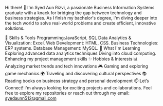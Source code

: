 Hi there! 👋
I'm Syed Aun Rizvi, a passionate Business Information Systems graduate with a knack for bridging the gap between technology and business strategies. As I finish my bachelor's degree, I'm diving deeper into the tech world to solve real-world problems and create efficient, innovative solutions.

🚀 Skills & Tools
Programming:JavaScript, SQL
Data Analytics & Visualization: Excel.
Web Development: HTML, CSS.
Business Technologies: ERP systems.
Database Management: MySQL.
🌱 What I'm Learning
Exploring advanced data analytics techniques
Diving into cloud computing.
Enhancing my project management skills
✨ Hobbies & Interests
📊 Analyzing market trends and tech innovations
🎮 Gaming and exploring game mechanics
🌍 Traveling and discovering cultural perspectives
📚 Reading books on business strategy and personal development
📫 Let’s Connect!
I'm always looking for exciting projects and collaborations. Feel free to explore my repositories or reach out through my email: syedaunn512@gmail.com 
